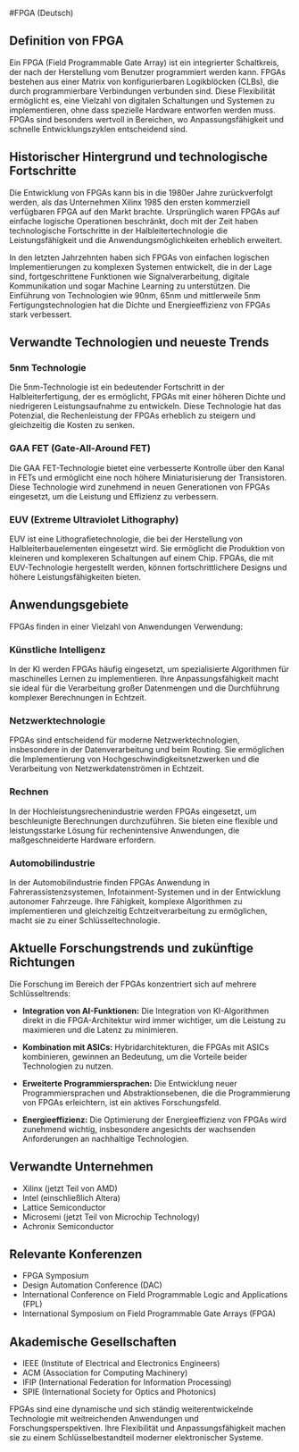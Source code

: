 #FPGA (Deutsch)

## Definition von FPGA

Ein FPGA (Field Programmable Gate Array) ist ein integrierter Schaltkreis, der nach der Herstellung vom Benutzer programmiert werden kann. FPGAs bestehen aus einer Matrix von konfigurierbaren Logikblöcken (CLBs), die durch programmierbare Verbindungen verbunden sind. Diese Flexibilität ermöglicht es, eine Vielzahl von digitalen Schaltungen und Systemen zu implementieren, ohne dass spezielle Hardware entworfen werden muss. FPGAs sind besonders wertvoll in Bereichen, wo Anpassungsfähigkeit und schnelle Entwicklungszyklen entscheidend sind.

## Historischer Hintergrund und technologische Fortschritte

Die Entwicklung von FPGAs kann bis in die 1980er Jahre zurückverfolgt werden, als das Unternehmen Xilinx 1985 den ersten kommerziell verfügbaren FPGA auf den Markt brachte. Ursprünglich waren FPGAs auf einfache logische Operationen beschränkt, doch mit der Zeit haben technologische Fortschritte in der Halbleitertechnologie die Leistungsfähigkeit und die Anwendungsmöglichkeiten erheblich erweitert.

In den letzten Jahrzehnten haben sich FPGAs von einfachen logischen Implementierungen zu komplexen Systemen entwickelt, die in der Lage sind, fortgeschrittene Funktionen wie Signalverarbeitung, digitale Kommunikation und sogar Machine Learning zu unterstützen. Die Einführung von Technologien wie 90nm, 65nm und mittlerweile 5nm Fertigungstechnologien hat die Dichte und Energieeffizienz von FPGAs stark verbessert.

## Verwandte Technologien und neueste Trends

### 5nm Technologie

Die 5nm-Technologie ist ein bedeutender Fortschritt in der Halbleiterfertigung, der es ermöglicht, FPGAs mit einer höheren Dichte und niedrigeren Leistungsaufnahme zu entwickeln. Diese Technologie hat das Potenzial, die Rechenleistung der FPGAs erheblich zu steigern und gleichzeitig die Kosten zu senken.

### GAA FET (Gate-All-Around FET)

Die GAA FET-Technologie bietet eine verbesserte Kontrolle über den Kanal in FETs und ermöglicht eine noch höhere Miniaturisierung der Transistoren. Diese Technologie wird zunehmend in neuen Generationen von FPGAs eingesetzt, um die Leistung und Effizienz zu verbessern.

### EUV (Extreme Ultraviolet Lithography)

EUV ist eine Lithografietechnologie, die bei der Herstellung von Halbleiterbauelementen eingesetzt wird. Sie ermöglicht die Produktion von kleineren und komplexeren Schaltungen auf einem Chip. FPGAs, die mit EUV-Technologie hergestellt werden, können fortschrittlichere Designs und höhere Leistungsfähigkeiten bieten.

## Anwendungsgebiete

FPGAs finden in einer Vielzahl von Anwendungen Verwendung:

### Künstliche Intelligenz

In der KI werden FPGAs häufig eingesetzt, um spezialisierte Algorithmen für maschinelles Lernen zu implementieren. Ihre Anpassungsfähigkeit macht sie ideal für die Verarbeitung großer Datenmengen und die Durchführung komplexer Berechnungen in Echtzeit.

### Netzwerktechnologie

FPGAs sind entscheidend für moderne Netzwerktechnologien, insbesondere in der Datenverarbeitung und beim Routing. Sie ermöglichen die Implementierung von Hochgeschwindigkeitsnetzwerken und die Verarbeitung von Netzwerkdatenströmen in Echtzeit.

### Rechnen

In der Hochleistungsrechenindustrie werden FPGAs eingesetzt, um beschleunigte Berechnungen durchzuführen. Sie bieten eine flexible und leistungsstarke Lösung für rechenintensive Anwendungen, die maßgeschneiderte Hardware erfordern.

### Automobilindustrie

In der Automobilindustrie finden FPGAs Anwendung in Fahrerassistenzsystemen, Infotainment-Systemen und in der Entwicklung autonomer Fahrzeuge. Ihre Fähigkeit, komplexe Algorithmen zu implementieren und gleichzeitig Echtzeitverarbeitung zu ermöglichen, macht sie zu einer Schlüsseltechnologie.

## Aktuelle Forschungstrends und zukünftige Richtungen

Die Forschung im Bereich der FPGAs konzentriert sich auf mehrere Schlüsseltrends:

- **Integration von AI-Funktionen:** Die Integration von KI-Algorithmen direkt in die FPGA-Architektur wird immer wichtiger, um die Leistung zu maximieren und die Latenz zu minimieren.
  
- **Kombination mit ASICs:** Hybridarchitekturen, die FPGAs mit ASICs kombinieren, gewinnen an Bedeutung, um die Vorteile beider Technologien zu nutzen.

- **Erweiterte Programmiersprachen:** Die Entwicklung neuer Programmiersprachen und Abstraktionsebenen, die die Programmierung von FPGAs erleichtern, ist ein aktives Forschungsfeld.

- **Energieeffizienz:** Die Optimierung der Energieeffizienz von FPGAs wird zunehmend wichtig, insbesondere angesichts der wachsenden Anforderungen an nachhaltige Technologien.

## Verwandte Unternehmen

- Xilinx (jetzt Teil von AMD)
- Intel (einschließlich Altera)
- Lattice Semiconductor
- Microsemi (jetzt Teil von Microchip Technology)
- Achronix Semiconductor

## Relevante Konferenzen

- FPGA Symposium
- Design Automation Conference (DAC)
- International Conference on Field Programmable Logic and Applications (FPL)
- International Symposium on Field Programmable Gate Arrays (FPGA)

## Akademische Gesellschaften

- IEEE (Institute of Electrical and Electronics Engineers)
- ACM (Association for Computing Machinery)
- IFIP (International Federation for Information Processing)
- SPIE (International Society for Optics and Photonics)

FPGAs sind eine dynamische und sich ständig weiterentwickelnde Technologie mit weitreichenden Anwendungen und Forschungsperspektiven. Ihre Flexibilität und Anpassungsfähigkeit machen sie zu einem Schlüsselbestandteil moderner elektronischer Systeme.